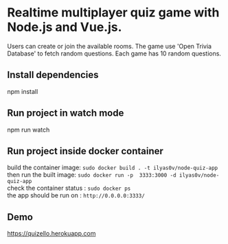 # Realtime multiplayer quiz game with Node.js and Vue.js.
Users can create or join the available rooms. The game use 'Open Trivia Database' to fetch random questions. Each game has 10 random questions.

## Install dependencies
npm install

## Run project in watch mode
npm run watch

## Run project inside docker container
build the container image:  `sudo docker build . -t ilyas0v/node-quiz-app` \
then run the built image: `sudo docker run -p  3333:3000 -d ilyas0v/node-quiz-app` \
check the container status : `sudo docker ps` \
the app should be run on : `http://0.0.0.0:3333/`

## Demo
https://quizello.herokuapp.com